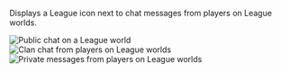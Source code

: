 Displays a League icon next to chat messages from players on League worlds.

![Public chat on a League world](https://camo.githubusercontent.com/eb9b541754642911b652733aea1e00f3bfec9e49/68747470733a2f2f692e696d6775722e636f6d2f5a4a7256454d322e706e67)  
![Clan chat from players on League worlds](https://camo.githubusercontent.com/3b1cee4eb43527d2ecc6c579dc783c7ffa32e961/68747470733a2f2f692e696d6775722e636f6d2f4c344b4f3359352e706e67)  
![Private messages from players on League worlds](https://camo.githubusercontent.com/7d82b8d030d42ac508555ae3bbcf2cc002caed32/68747470733a2f2f692e696d6775722e636f6d2f646c366e7864772e706e67)